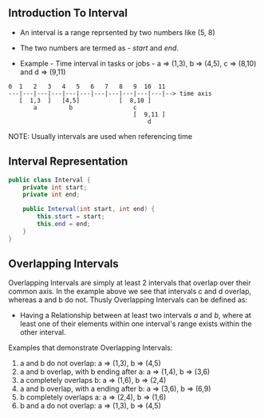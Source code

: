 ## Introduction To Interval

- An interval is a range reprsented by two numbers like (5, 8)
- The two numbers are termed as - <em>start</em> and <em>end</em>.

- Example - Time interval in tasks or jobs -
  a => (1,3), b => (4,5), c => (8,10) and d => (9,11)

```
0  1   2   3   4   5   6   7   8   9  10  11
---|---|---|---|---|---|---|---|---|---|---|--> time axis
   [  1,3  ]   [4,5]           [  8,10 ]
       a         b                 c
                                   [  9,11 ]
                                       d
```

NOTE: Usually intervals are used when referencing time

## Interval Representation

```java
public class Interval {
    private int start;
    private int end;

    public Interval(int start, int end) {
        this.start = start;
        this.end = end;
    }
}
```

## Overlapping Intervals

Overlapping Intervals are simply at least 2 intervals that overlap over their
common axis. In the example above we see that intervals c and d overlap, whereas a and b do not.
Thusly Overlapping Intervals can be defined as:

- Having a Relationship between at least two intervals <em>a</em> and
  <em>b</em>, where at least one of their elements within one interval's range
  exists within the other interval.

Examples that demonstrate Overlapping Intervals:

1. a and b do not overlap: a => (1,3), b => (4,5)
2. a and b overlap, with b ending after a: a => (1,4), b => (3,6)
3. a completely overlaps b: a => (1,6), b => (2,4)
4. a and b overlap, with a ending after b: a => (3,6), b => (6,9)
5. b completely overlaps a: a => (2,4), b => (1,6)
6. b and a do not overlap: a => (1,3), b => (4,5)
